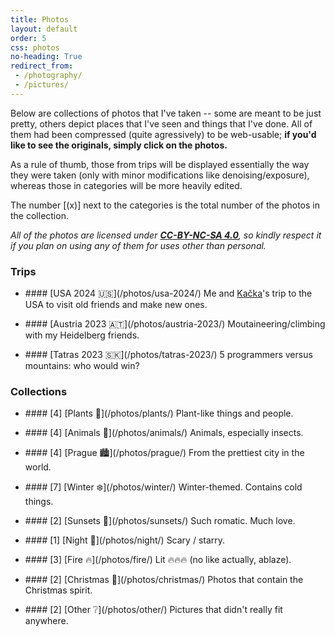 ```yaml
---
title: Photos
layout: default
order: 5
css: photos
no-heading: True
redirect_from:
 - /photography/
 - /pictures/
---
```


Below are collections of photos that I've taken -- some are meant to be just pretty, others depict places that I've seen and things that I've done.
All of them had been compressed (quite agressively) to be web-usable; **if you'd like to see the originals, simply click on the photos.**

As a rule of thumb, those from trips will be displayed essentially the way they were taken (only with minor modifications like denoising/exposure), whereas those in categories will be more heavily edited.

The number [\(x\)] next to the categories is the total number of the photos in the collection.

_All of the photos are licensed under **[CC-BY-NC-SA 4.0](https://creativecommons.org/licenses/by-nc-sa/4.0/)**, so kindly respect it if you plan on using any of them for uses other than personal._

### Trips

<!-- Right now, this stuff is duplicit in the photos metadata too. Fixme! -->

<ul><li><div markdown="1">
#### [USA 2024 🇺🇸](/photos/usa-2024/)
Me and <a class='secret' href='/assets/kacka.webp'>Kačka</a>'s trip to the USA to visit old friends and make new ones.
</div></li></ul>

<ul><li><div markdown="1">
#### [Austria 2023 🇦🇹](/photos/austria-2023/)
Moutaineering/climbing with my Heidelberg friends.
</div></li></ul>

<ul><li><div markdown="1">
#### [Tatras 2023 🇸🇰](/photos/tatras-2023/)
5 programmers versus mountains: who would win?
</div></li></ul>

### Collections

<ul><li><div markdown="1">
#### [4] [Plants 🌻](/photos/plants/)
Plant-like things and people.
</div></li></ul>

<ul><li><div markdown="1">
#### [4] [Animals 🐝](/photos/animals/)
Animals, especially insects.
</div></li></ul>

<ul><li><div markdown="1">
#### [4] [Prague 🏙️](/photos/prague/)
From the prettiest city in the world.
</div></li></ul>

<ul><li><div markdown="1">
#### [7] [Winter ❄️](/photos/winter/)
Winter-themed. Contains cold things.
</div></li></ul>

<ul><li><div markdown="1">
#### [2] [Sunsets 🌇](/photos/sunsets/)
Such romatic. Much love.
</div></li></ul>

<ul><li><div markdown="1">
#### [1] [Night 🌃](/photos/night/)
Scary / starry.
</div></li></ul>

<ul><li><div markdown="1">
#### [3] [Fire 🔥](/photos/fire/)
Lit 🔥🔥🔥 (no like actually, ablaze).
</div></li></ul>

<ul><li><div markdown="1">
#### [2] [Christmas 🎄](/photos/christmas/)
Photos that contain the Christmas spirit.
</div></li></ul>

<ul><li><div markdown="1">
#### [2] [Other ❔](/photos/other/)
Pictures that didn't really fit anywhere.
</div></li></ul>
